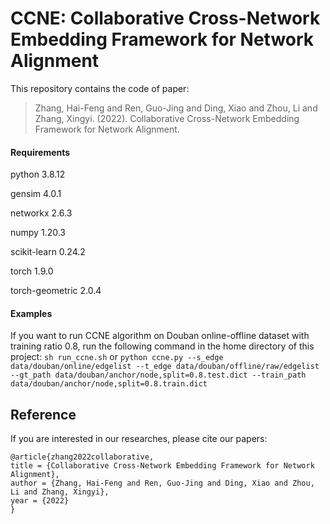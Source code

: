 # CCNE: Collaborative Cross-Network Embedding Framework for Network Alignment
This repository contains the code of paper:  
 >Zhang, Hai-Feng and Ren, Guo-Jing and Ding, Xiao and Zhou, Li and Zhang, Xingyi. (2022). Collaborative Cross-Network Embedding Framework for Network Alignment.

#### Requirements
python                    3.8.12

gensim                    4.0.1

networkx                  2.6.3

numpy                     1.20.3

scikit-learn              0.24.2

torch                     1.9.0

torch-geometric           2.0.4

#### Examples
If you want to run CCNE algorithm on Douban online-offline dataset with training ratio 0.8, run the following command in the home directory of this project:
`sh run_ccne.sh`
or
`python ccne.py --s_edge data/douban/online/edgelist --t_edge data/douban/offline/raw/edgelist --gt_path data/douban/anchor/node,split=0.8.test.dict --train_path data/douban/anchor/node,split=0.8.train.dict`

## Reference  
If you are interested in our researches, please cite our papers:  

	@article{zhang2022collaborative,
	title = {Collaborative Cross-Network Embedding Framework for Network Alignment},
	author = {Zhang, Hai-Feng and Ren, Guo-Jing and Ding, Xiao and Zhou, Li and Zhang, Xingyi},
	year = {2022}
	}
